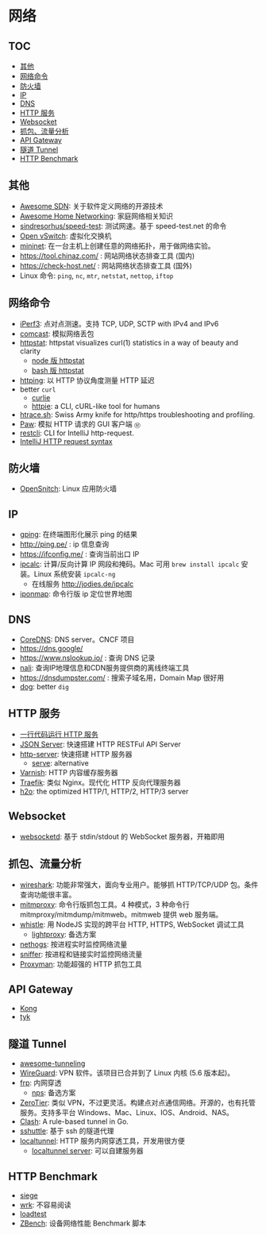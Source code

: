 # 网络

## TOC

<!-- MarkdownTOC GFM -->

- [其他](#其他)
- [网络命令](#网络命令)
- [防火墙](#防火墙)
- [IP](#ip)
- [DNS](#dns)
- [HTTP 服务](#http-服务)
- [Websocket](#websocket)
- [抓包、流量分析](#抓包流量分析)
- [API Gateway](#api-gateway)
- [隧道 Tunnel](#隧道-tunnel)
- [HTTP Benchmark](#http-benchmark)

<!-- /MarkdownTOC -->

## 其他

- [Awesome SDN](https://github.com/sdnds-tw/awesome-sdn): 关于软件定义网络的开源技术
- [Awesome Home Networking](https://github.com/blanboom/awesome-home-networking-cn): 家庭网络相关知识
- [sindresorhus/speed-test](https://github.com/sindresorhus/speed-test): 测试网速。基于 speed-test.net 的命令
- [Open vSwitch](https://github.com/openvswitch/ovs): 虚拟化交换机
- [mininet](https://github.com/mininet/mininet): 在一台主机上创建任意的网络拓扑，用于做网络实验。
- https://tool.chinaz.com/ : 网站网络状态排查工具 (国内)
- https://check-host.net/ : 网站网络状态排查工具 (国外)
- Linux 命令: `ping`, `nc`, `mtr`, `netstat`, `nettop`, `iftop`

## 网络命令

- [iPerf3](https://iperf.fr/): 点对点测速。支持 TCP, UDP, SCTP with IPv4 and IPv6
- [comcast](https://github.com/tylertreat/comcast): 模拟网络丢包
- [httpstat](https://github.com/reorx/httpstat): httpstat visualizes curl(1) statistics in a way of beauty and clarity
  - [node 版 httpstat](https://github.com/yosuke-furukawa/httpstat)
  - [bash 版 httpstat](https://github.com/b4b4r07/httpstat)
- [httping](https://github.com/flok99/httping): 以 HTTP 协议角度测量 HTTP 延迟
- better `curl`
  - [curlie](https://github.com/rs/curlie)
  - [httpie](https://github.com/jakubroztocil/httpie/): a CLI, cURL-like tool for humans
- [htrace.sh](https://github.com/trimstray/htrace.sh): Swiss Army knife for http/https troubleshooting and profiling.
- [Paw](https://paw.cloud): 模拟 HTTP 请求的 GUI 客户端  `Ⓜ`
- [restcli](https://github.com/restcli/restcli): CLI for IntelliJ http-request.
- [IntelliJ HTTP request syntax](https://www.jetbrains.com/help/idea/exploring-http-syntax.html#using_request_vars)

## 防火墙

- [OpenSnitch](https://github.com/evilsocket/opensnitch): Linux 应用防火墙

## IP

- [gping](https://github.com/orf/gping): 在终端图形化展示 ping 的结果
- http://ping.pe/ : ip 信息查询
- https://ifconfig.me/ : 查询当前出口 IP
- [ipcalc](https://gitlab.com/ipcalc/ipcalc): 计算/反向计算 IP 网段和掩码。Mac 可用 `brew install ipcalc` 安装。Linux 系统安装 `ipcalc-ng`
  - 在线服务 http://jodies.de/ipcalc
- [iponmap](https://github.com/nogizhopaboroda/iponmap): 命令行版 ip 定位世界地图

## DNS

- [CoreDNS](https://github.com/coredns/coredns): DNS server。CNCF 项目
- https://dns.google/
- https://www.nslookup.io/ : 查询 DNS 记录
- [nali](https://github.com/zu1k/nali): 查询IP地理信息和CDN服务提供商的离线终端工具
- https://dnsdumpster.com/ : 搜索子域名用，Domain Map 很好用
- [dog](https://github.com/ogham/dog): better `dig`

## HTTP 服务

- [一行代码运行 HTTP 服务](https://gist.github.com/willurd/5720255)
- [JSON Server](https://github.com/typicode/json-server): 快速搭建 HTTP RESTFul API Server
- [http-server](https://github.com/indexzero/http-server): 快速搭建 HTTP 服务器
  - [serve](https://github.com/zeit/serve): alternative
- [Varnish](https://github.com/varnishcache/varnish-cache): HTTP 内容缓存服务器
- [Traefik](https://github.com/containous/traefik): 类似 Nginx。现代化 HTTP 反向代理服务器
- [h2o](https://github.com/h2o/h2o): the optimized HTTP/1, HTTP/2, HTTP/3 server

## Websocket

- [websocketd](https://github.com/joewalnes/websocketd/): 基于 stdin/stdout 的 WebSocket 服务器，开箱即用

## 抓包、流量分析

- [wireshark](https://www.wireshark.org/): 功能非常强大，面向专业用户。能够抓 HTTP/TCP/UDP 包。条件查询功能很丰富。
- [mitmproxy](https://mitmproxy.org/): 命令行版抓包工具。4 种模式，3 种命令行 mitmproxy/mitmdump/mitmweb。mitmweb 提供 web 服务端。
- [whistle](https://github.com/avwo/whistle): 用 NodeJS 实现的跨平台 HTTP, HTTPS, WebSocket 调试工具
  - [lightproxy](https://github.com/alibaba/lightproxy): 备选方案
- [nethogs](https://github.com/raboof/nethogs): 按进程实时监控网络流量
- [sniffer](https://github.com/chenjiandongx/sniffer): 按进程和链接实时监控网络流量
- [Proxyman](https://proxyman.io/): 功能超强的 HTTP 抓包工具

## API Gateway

- [Kong](https://github.com/Kong/kong)
- [tyk](https://github.com/TykTechnologies/tyk)

## 隧道 Tunnel

- [awesome-tunneling](https://github.com/anderspitman/awesome-tunneling)
- [WireGuard](https://www.wireguard.com/): VPN 软件。该项目已合并到了 Linux 内核 (5.6 版本起)。
- [frp](https://github.com/fatedier/frp): 内网穿透
  - [nps](https://github.com/ehang-io/nps): 备选方案
- [ZeroTier](https://github.com/zerotier/ZeroTierOne): 类似 VPN，不过更灵活。构建点对点通信网络。开源的，也有托管服务。支持多平台 Windows、Mac、Linux、IOS、Android、NAS。
- [Clash](https://github.com/Dreamacro/clash): A rule-based tunnel in Go.
- [sshuttle](https://github.com/apenwarr/sshuttle): 基于 ssh 的隧道代理
- [localtunnel](https://github.com/localtunnel/localtunnel): HTTP 服务内网穿透工具，开发用很方便
  - [localtunnel server](https://github.com/localtunnel/server): 可以自建服务器

## HTTP Benchmark

- [siege](https://github.com/JoeDog/siege)
- [wrk](https://github.com/wg/wrk): 不容易阅读
- [loadtest](https://github.com/alexfernandez/loadtest)
- [ZBench](https://github.com/FunctionClub/ZBench): 设备网络性能 Benchmark 脚本
